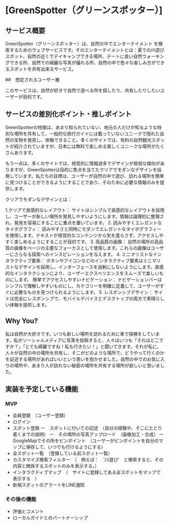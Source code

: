 # [GreenSpotter（グリーンスポッター）]

## サービス概要

GreenSpotter（グリーンスポッター）は、自然の中でエンターテイメント
を検索するためのウェブサービスです。そのエンターテイメントとは：夏での川遊びスポット、自然の近くでデイキャンプできる場所、デートに良い自然ウォーキングできる所、自然での綺麗な写真が撮れる所、自然の中で色々な楽しみ方ができるスポットを共有出来るサービス。

##　想定されるユーザー層

このサービスは、自然が好きで自然で遊べる所を探したり、共有したりしたいユーザーが目的です。


## サービスの差別化ポイント・推しポイント

GreenSpotterの特徴は、あまり知られていない、地元の人だけが知るような特別な場所を共有して、一般的な旅行ガイドには載っていないユニークで隠れた自然の宝物を発見し、体験できること。多くのサイトでは、有料の自然観光スポットが紹介されていますが、日本には無料で楽しめる美しくユニークな場所がたくさんあります。

もう一点は、多くのサイトでは、視覚的に情報過多でデザインが貧弱な傾向がありますが、GreenSpotterは目的に焦点を当てたクリアでモダンなデザインを採用しています。私たちの目標は、ユーザーが自然の中で遊び、訪れる場所を簡単に見つけることができるようにすることであり、そのために必要な情報のみを提供します。

クリアでモダンなデザインとは：

1.クリアで直感的なレイアウト： サイトはシンプルで直感的なレイアウトを採用し、ユーザーが新しい場所を発見しやすいようにします。情報は論理的に整理され、発見を容易にすることに重点を置いています。
2. 読みやすくエレガントなタイポグラフィ： 読みやすさと同時にモダンでエレガントなタイポグラフィーを使用します。テキストが視覚的なコンテンツから気を逸らさず、アクセスしやすく楽しめるようにすることが目的です。
3. 高品質の画像： 自然の場所の高品質の画像をページの主要なフォーカスとして使用します。これらの画像はユーザーにさらなる探索へのインスピレーションを与えます。
4. ミニマリストなインタラクティブ要素： ボタンやアイコンなどのインタラクティブ要素はミニマリストなデザインを採用し、インターフェースを過剰にしないようにします。直感的なインタラクションにより、ユーザーエクスペリエンスをスムーズで楽しいものにします。
簡単でアクセスしやすいナビゲーション： ナビゲーションバーはシンプルで理解しやすいものにし、カテゴリーを明確に定義して、ユーザーがすぐに必要なものを見つけられるようにします。
5. レスポンシブデザイン： サイトは完全にレスポンシブで、モバイルデバイスとデスクトップの両方で素晴らしい体験を提供します。



## Why You?

私は自然が大好きです。いつも新しい場所を訪れるために車で探検をしています。私がソーシャルメディアに写真を投稿すると、人々はいつも「それはどこですか？」「とても綺麗ですね！私も行きたい！」と聞いてきます。それが私に、人々が自然の中の場所を共有し、そこがどのような場所で、どうやって行くのかを記述する場所があればいいという思いを抱かせました。自然の中でのお気に入りの場所や、あまり人が訪れない秘密の場所を共有する場所が欲しいと思いました。

## 実装を予定している機能
### MVP
* 会員登録　（ユーザー登録）
* ログイン
* スポット登録
    ー　スポットに付いての記述　（自分の経験や、そこにたどり着くまでの説明）
    ー　その場所の写真アップロード　（画像加工・合成）
    ー　GoogleMapでその所をピンポイント　（ユーザーがピンポイントを自分のマップに保存して、いつでも行けるようにする）
* 全スポット一覧　（登録している前スポット一覧）
* カスタマイズ検索フィルター　（　例えば：　'川遊び'　と検索すると、その内容と関係するスポットのみを表示する。）
* インタラクティブマップ　（　サイトに登録してある全スポットをマップで表示する　）
* 新規スポットのアラートをLINE通知

### その後の機能
* 評価とコメント
* ローカルガイドとのパートナーシップ
